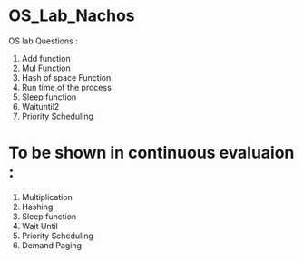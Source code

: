 # OS_Lab_Nachos
OS lab Questions : 
1. Add function
2. Mul Function
3. Hash of space Function
4. Run time of the process
5. Sleep function
6. Waituntil2
7. Priority Scheduling

# To be shown in continuous evaluaion : 
1. Multiplication
2. Hashing
3. Sleep function
4. Wait Until
5. Priority Scheduling
6. Demand Paging